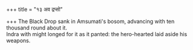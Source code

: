 +++
title = "१३ अव द्रप्सो"

+++
The Black Drop sank in Amsumati's bosom, advancing with ten thousand round about it.  
     Indra with might longed for it as it panted: the hero-hearted laid aside his weapons.